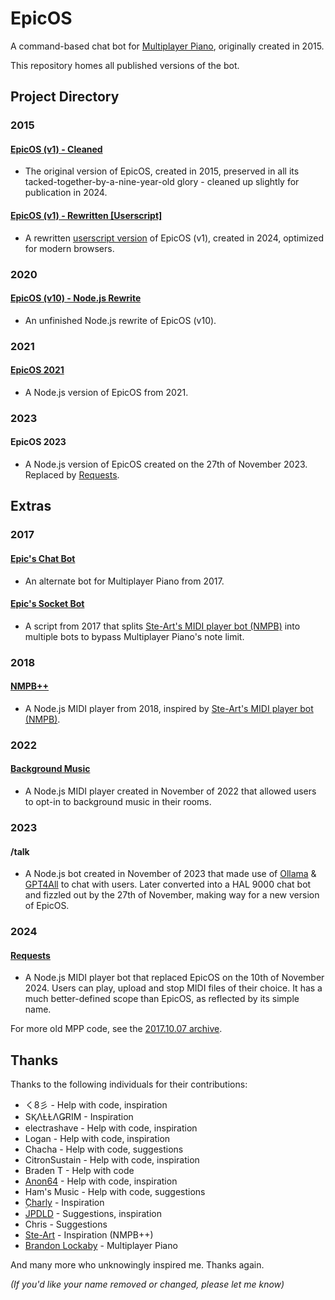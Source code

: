 # EpicOS
A command-based chat bot for [Multiplayer Piano](https://multiplayerpiano.net), originally created in 2015.

This repository homes all published versions of the bot.

## Project Directory

### 2015

#### [EpicOS (v1) - Cleaned](https://github.com/slowstone72/EpicOS/blob/main/2015/v1/cleaned-2024.js)

- The original version of EpicOS, created in 2015, preserved in all its tacked-together-by-a-nine-year-old glory - cleaned up slightly for publication in 2024.

#### [EpicOS (v1) - Rewritten [Userscript]](https://github.com/slowstone72/EpicOS/blob/main/2015/v1/rewritten-2024.js)

- A rewritten [userscript version](https://greasyfork.org/scripts/521353) of EpicOS (v1), created in 2024, optimized for modern browsers.

### 2020

#### [EpicOS (v10) - Node.js Rewrite](https://github.com/slowstone72/EpicOS/blob/main/2020-07-22-v10-node-js-rewrite)

- An unfinished Node.js rewrite of EpicOS (v10).

### 2021

#### [EpicOS 2021](https://github.com/slowstone72/EpicOS/tree/main/2021-12-09-node-js)

- A Node.js version of EpicOS from 2021.

### 2023

#### EpicOS 2023

- A Node.js version of EpicOS created on the 27th of November 2023. Replaced by [Requests](https://github.com/slowstone72/EpicOS?tab=readme-ov-file#requests).

## Extras

### 2017

#### [Epic's Chat Bot](https://github.com/slowstone72/EpicOS/tree/main/extras/2017-epics-chat-bot)

- An alternate bot for Multiplayer Piano from 2017.

#### [Epic's Socket Bot](https://github.com/slowstone72/EpicOS/tree/main/extras/2017-epics-socket-bot)

- A script from 2017 that splits [Ste-Art's MIDI player bot (NMPB)](https://nmpb-blog.blogspot.com/) into multiple bots to bypass Multiplayer Piano's note limit.

### 2018

#### [NMPB++](https://github.com/slowstone72/EpicOS/tree/main/extras/2018-nmpb-plus-plus)

- A Node.js MIDI player from 2018, inspired by [Ste-Art's MIDI player bot (NMPB)](https://nmpb-blog.blogspot.com/).

### 2022

#### [Background Music](https://github.com/slowstone72/background-music)

- A Node.js MIDI player created in November of 2022 that allowed users to opt-in to background music in their rooms.

### 2023

#### /talk

- A Node.js bot created in November of 2023 that made use of [Ollama](https://ollama.ai) & [GPT4All](https://gpt4all.io) to chat with users. Later converted into a HAL 9000 chat bot and fizzled out by the 27th of November, making way for a new version of EpicOS.

### 2024

#### [Requests](https://multiplayerpiano.net/?c=The%20Request%20Line%20%E2%98%8E%EF%B8%8F)

- A Node.js MIDI player bot that replaced EpicOS on the 10th of November 2024. Users can play, upload and stop MIDI files of their choice. It has a much better-defined scope than EpicOS, as reflected by its simple name.

For more old MPP code, see the [2017.10.07 archive](https://github.com/slowstone72/2017-10-07-mpp-archive).

## Thanks

Thanks to the following individuals for their contributions:
- く8彡 - Help with code, inspiration
- SⱩΛȽȽΛǤɌIM - Inspiration
- electrashave - Help with code, inspiration
- Logan - Help with code, inspiration
- Chacha - Help with code, suggestions
- CitronSustain - Help with code, inspiration
- Braden T - Help with code
- [Anon64](https://github.com/Anon64) - Help with code, inspiration
- Ham's Music - Help with code, suggestions
- [ ۣۜCharly](https://github.com/charleprr) - Inspiration
- [JPDLD](https://github.com/JPDLD)	- Suggestions, inspiration
- Chris - Suggestions
- [Ste-Art](https://github.com/ste-art) - Inspiration (NMPB++)
- [Brandon Lockaby](https://github.com/brandon-lockaby) - Multiplayer Piano

And many more who unknowingly inspired me. Thanks again.

*(If you'd like your name removed or changed, please let me know)*